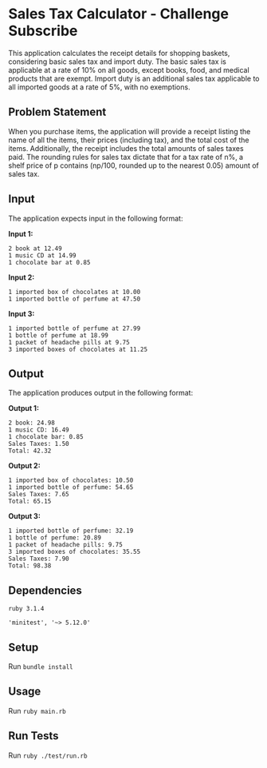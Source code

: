 # Sales Tax Calculator - Challenge Subscribe

This application calculates the receipt details for shopping baskets, considering basic sales tax and import duty. The basic sales tax is applicable at a rate of 10% on all goods, except books, food, and medical products that are exempt. Import duty is an additional sales tax applicable to all imported goods at a rate of 5%, with no exemptions.

## Problem Statement

When you purchase items, the application will provide a receipt listing the name of all the items, their prices (including tax), and the total cost of the items. Additionally, the receipt includes the total amounts of sales taxes paid. The rounding rules for sales tax dictate that for a tax rate of n%, a shelf price of p contains (np/100, rounded up to the nearest 0.05) amount of sales tax.

## Input

The application expects input in the following format:

**Input 1:**
```
2 book at 12.49
1 music CD at 14.99
1 chocolate bar at 0.85
```

**Input 2:**
```
1 imported box of chocolates at 10.00
1 imported bottle of perfume at 47.50
```

**Input 3:**
```
1 imported bottle of perfume at 27.99
1 bottle of perfume at 18.99
1 packet of headache pills at 9.75
3 imported boxes of chocolates at 11.25
```

## Output

The application produces output in the following format:

**Output 1:**
```
2 book: 24.98
1 music CD: 16.49
1 chocolate bar: 0.85
Sales Taxes: 1.50
Total: 42.32
```

**Output 2:**
```
1 imported box of chocolates: 10.50
1 imported bottle of perfume: 54.65
Sales Taxes: 7.65
Total: 65.15
```

**Output 3:**
```
1 imported bottle of perfume: 32.19
1 bottle of perfume: 20.89
1 packet of headache pills: 9.75
3 imported boxes of chocolates: 35.55
Sales Taxes: 7.90
Total: 98.38
```

## Dependencies

```ruby 3.1.4```

```'minitest', '~> 5.12.0'```

## Setup

Run ```bundle install```

## Usage

Run ```ruby main.rb``` 

## Run Tests

Run ```ruby ./test/run.rb``` 
